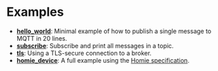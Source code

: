 # Examples

* **[hello_world](hello_world)**: Minimal example of how to publish a single message to MQTT in 20 lines.
* **[subscribe](subscribe)**: Subscribe and print all messages in a topic.
* **[tls](tls)**: Using a TLS-secure connection to a broker.
* **[homie_device](homie_device)**: A full example using the [Homie specification](https://homieiot.github.io/).

